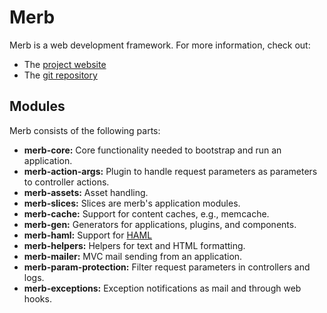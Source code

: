 # Merb

Merb is a web development framework. For more information, check out:

* The [project website][merbweb]
* The [git repository][merbgit]

[merbweb]: http://www.merbivore.com/
[merbgit]: http://github.com/merb

## Modules

Merb consists of the following parts:

* **merb-core:** Core functionality needed to bootstrap and run an
  application.
* **merb-action-args:** Plugin to handle request parameters as parameters
  to controller actions.
* **merb-assets:** Asset handling.
* **merb-slices:** Slices are merb's application modules.
* **merb-cache:** Support for content caches, e.g., memcache.
* **merb-gen:** Generators for applications, plugins, and components.
* **merb-haml:** Support for [HAML][hamlweb]
* **merb-helpers:** Helpers for text and HTML formatting.
* **merb-mailer:** MVC mail sending from an application.
* **merb-param-protection:** Filter request parameters in controllers and
  logs.
* **merb-exceptions:** Exception notifications as mail and through web hooks.

[hamlweb]: http://haml-lang.com/
